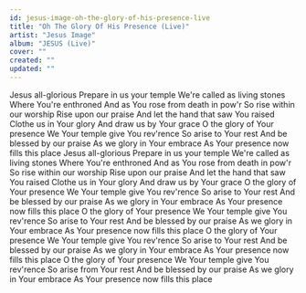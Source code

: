 ```yaml
---
id: jesus-image-oh-the-glory-of-his-presence-live
title: "Oh The Glory Of His Presence (Live)"
artist: "Jesus Image"
album: "JESUS (Live)"
cover: ""
created: ""
updated: ""
---
```


Jesus all-glorious
Prepare in us your temple
We're called as living stones
Where You're enthroned
And as You rose from death in pow'r
So rise within our worship
Rise upon our praise
And let the hand that saw You raised
Clothe us in Your glory
And draw us by Your grace
O the glory of Your presence
We Your temple give You rev'rence
So arise to Your rest
And be blessed by our praise
As we glory in Your embrace
As Your presence now fills this place
Jesus all-glorious
Prepare in us your temple
We're called as living stones
Where You're enthroned
And as You rose from death in pow'r
So rise within our worship
Rise upon our praise
And let the hand that saw You raised
Clothe us in Your glory
And draw us by Your grace
O the glory of Your presence
We Your temple give You rev'rence
So arise to Your rest
And be blessed by our praise
As we glory in Your embrace
As Your presence now fills this place
O the glory of Your presence
We Your temple give You rev'rence
So arise to Your rest
And be blessed by our praise
As we glory in Your embrace
As Your presence now fills this place
O the glory of Your presence
We Your temple give You rev'rence
So arise to Your rest
And be blessed by our praise
As we glory in Your embrace
As Your presence now fills this place
O the glory of Your presence
We Your temple give You rev'rence
So arise from Your rest
And be blessed by our praise
As we glory in Your embrace
As Your presence now fills this place